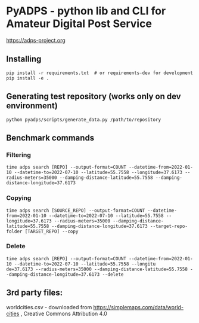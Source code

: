 # PyADPS - python lib and CLI for Amateur Digital Post Service

https://adps-project.org

## Installing

```
pip install -r requirements.txt  # or requirements-dev for development
pip install -e .
```

## Generating test repository (works only on dev environment)

```
python pyadps/scripts/generate_data.py /path/to/repository
```

## Benchmark commands

### Filtering

```
time adps search [REPO] --output-format=COUNT --datetime-from=2022-01-10 --datetime-to=2022-07-10 --latitude=55.7558 --longitude=37.6173 --radius-meters=35000 --damping-distance-latitude=55.7558 --damping-distance-longitude=37.6173
```

### Copying

```
time adps search [SOURCE_REPO] --output-format=COUNT --datetime-from=2022-01-10 --datetime-to=2022-07-10 --latitude=55.7558 --longitude=37.6173 --radius-meters=35000 --damping-distance-latitude=55.7558 --damping-distance-longitude=37.6173 --target-repo-folder [TARGET_REPO] --copy
```

### Delete

```
time adps search [REPO] --output-format=COUNT --datetime-from=2022-01-10 --datetime-to=2022-07-10 --latitude=55.7558 --longitu
de=37.6173 --radius-meters=35000 --damping-distance-latitude=55.7558 --damping-distance-longitude=37.6173 --delete
```

## 3rd party files:

worldcities.csv - downloaded from https://simplemaps.com/data/world-cities , Creative Commons Attribution 4.0
